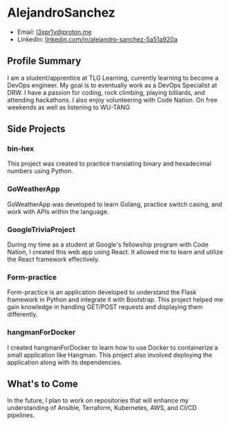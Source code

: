 # AlejandroSanchez

- Email: [l3xpr1v@proton.me](mailto:l3xpr1v@proton.me)
- LinkedIn: [linkedin.com/in/alejandro-sanchez-5a51a920a](https://www.linkedin.com/in/alejandro-sanchez-5a51a920a)

## Profile Summary
I am a student/apprentice at TLG Learning, currently learning to become a DevOps engineer. My goal is to eventually work as a DevOps Specialist at DRW. I have a passion for coding, rock climbing, playing billiards, and attending hackathons. I also enjoy volunteering with Code Nation. On free weekends as well as listening to WU-TANG

## Side Projects

### bin-hex
This project was created to practice translating binary and hexadecimal numbers using Python.

### GoWeatherApp
GoWeatherApp was developed to learn Golang, practice switch casing, and work with APIs within the language.

### GoogleTriviaProject
During my time as a student at Google's fellowship program with Code Nation, I created this web app using React. It allowed me to learn and utilize the React framework effectively.

### Form-practice
Form-practice is an application developed to understand the Flask framework in Python and integrate it with Bootstrap. This project helped me gain knowledge in handling GET/POST requests and displaying them differently.

### hangmanForDocker
I created hangmanForDocker to learn how to use Docker to containerize a small application like Hangman. This project also involved deploying the application along with its dependencies.

## What's to Come
In the future, I plan to work on repositories that will enhance my understanding of Ansible, Terraform, Kubernetes, AWS, and CI/CD pipelines.

